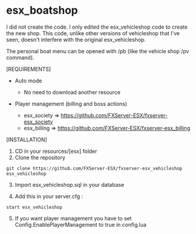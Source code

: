 # esx_boatshop

I did not create the code.  I only edited the esx_vehicleshop code to create the new shop.  This code, unlike other versions of vehicleshop that I've seen, doesn't interfere with the original esx_vehicleshop.

The personal boat menu can be opened with /pb (like the vehicle shop /pv command).

[REQUIREMENTS]

* Auto mode
  * No need to download another resource

* Player management (billing and boss actions)
  * esx_society => https://github.com/FXServer-ESX/fxserver-esx_society
  * esx_billing => https://github.com/FXServer-ESX/fxserver-esx_billing

[INSTALLATION]

1) CD in your resources/[esx] folder
2) Clone the repository
```
git clone https://github.com/FXServer-ESX/fxserver-esx_vehicleshop esx_vehicleshop
```
3) Import esx_vehicleshop.sql in your database

4) Add this in your server.cfg :

```
start esx_vehicleshop
```
5) If you want player management you have to set Config.EnablePlayerManagement to true in config.lua
